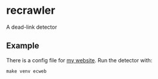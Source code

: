 # recrawler

A dead-link detector

## Example

There is a config file for [my website](https://ericconlon.com). Run the detector with:

	make venv ecweb
